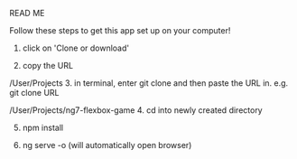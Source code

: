 READ ME

Follow these steps to get this app set up on your computer!

1. click on 'Clone or download'

2. copy the URL

/User/Projects
3. in terminal, enter git clone and then paste the URL in. e.g. 
    git clone URL 
    
/User/Projects/ng7-flexbox-game
4. cd into newly created directory

5. npm install

6. ng serve -o (will automatically open browser)

